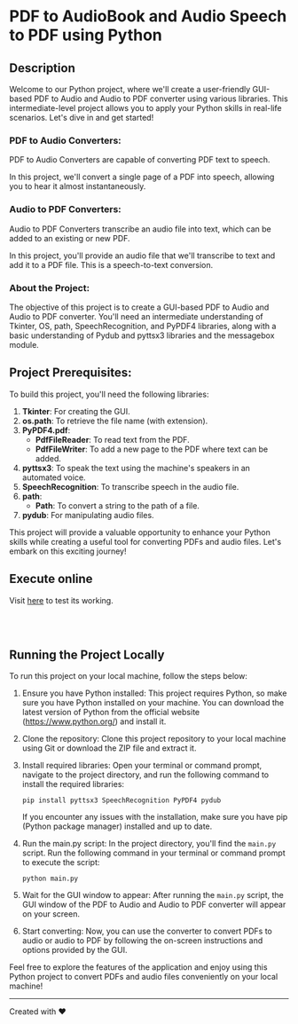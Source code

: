 # PDF to AudioBook and Audio Speech to PDF using Python



## Description

Welcome to our Python project, where we'll create a user-friendly GUI-based PDF to Audio and Audio to PDF converter using various libraries. This intermediate-level project allows you to apply your Python skills in real-life scenarios. Let's dive in and get started!

### PDF to Audio Converters:

PDF to Audio Converters are capable of converting PDF text to speech.

In this project, we'll convert a single page of a PDF into speech, allowing you to hear it almost instantaneously.

### Audio to PDF Converters:

Audio to PDF Converters transcribe an audio file into text, which can be added to an existing or new PDF.

In this project, you'll provide an audio file that we'll transcribe to text and add it to a PDF file. This is a speech-to-text conversion.

### About the Project:

The objective of this project is to create a GUI-based PDF to Audio and Audio to PDF converter. You'll need an intermediate understanding of Tkinter, OS, path, SpeechRecognition, and PyPDF4 libraries, along with a basic understanding of Pydub and pyttsx3 libraries and the messagebox module.

## Project Prerequisites:

To build this project, you'll need the following libraries:

1. **Tkinter**: For creating the GUI.
2. **os.path**: To retrieve the file name (with extension).
3. **PyPDF4.pdf**:
   - **PdfFileReader**: To read text from the PDF.
   - **PdfFileWriter**: To add a new page to the PDF where text can be added.
4. **pyttsx3**: To speak the text using the machine's speakers in an automated voice.
5. **SpeechRecognition**: To transcribe speech in the audio file.
6. **path**:
   - **Path**: To convert a string to the path of a file.
7. **pydub**: For manipulating audio files.



This project will provide a valuable opportunity to enhance your Python skills while creating a useful tool for converting PDFs and audio files. Let's embark on this exciting journey!
<h2>Execute online</h2>
<p>Visit <a href="https://replit.com/@RishabhMishra18/PY2aud#main.py">here</a> to test its working. </p><br><br>
<h2>Running the Project Locally</h2>

To run this project on your local machine, follow the steps below:

1. Ensure you have Python installed: This project requires Python, so make sure you have Python installed on your machine. You can download the latest version of Python from the official website (https://www.python.org/) and install it.

2. Clone the repository: Clone this project repository to your local machine using Git or download the ZIP file and extract it.

3. Install required libraries: Open your terminal or command prompt, navigate to the project directory, and run the following command to install the required libraries:

   ```
   pip install pyttsx3 SpeechRecognition PyPDF4 pydub
   ```

   If you encounter any issues with the installation, make sure you have pip (Python package manager) installed and up to date.

4. Run the main.py script: In the project directory, you'll find the `main.py` script. Run the following command in your terminal or command prompt to execute the script:

   ```
   python main.py
   ```

5. Wait for the GUI window to appear: After running the `main.py` script, the GUI window of the PDF to Audio and Audio to PDF converter will appear on your screen. 

6. Start converting: Now, you can use the converter to convert PDFs to audio or audio to PDF by following the on-screen instructions and options provided by the GUI.

Feel free to explore the features of the application and enjoy using this Python project to convert PDFs and audio files conveniently on your local machine!

---
Created with ❤️ 
